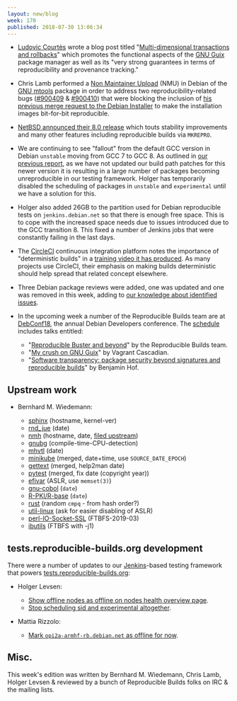 ```yaml
---
layout: new/blog
week: 170
published: 2018-07-30 13:06:34
---
```


* [Ludovic Courtès](http://web.fdn.fr/~lcourtes/) wrote a blog post titled "[Multi-dimensional transactions and rollbacks](https://www.gnu.org/software/guix/blog/2018/multi-dimensional-transactions-and-rollbacks-oh-my/)" which promotes the functional aspects of the [GNU Guix](https://www.gnu.org/software/guix/) package manager as well as its "very strong guarantees in terms of reproducibility and provenance tracking."

* Chris Lamb performed a [Non Maintainer Upload](https://wiki.debian.org/NonMaintainerUpload) (NMU) in Debian of the [GNU mtools](https://www.gnu.org/software/mtools/) package in order to address two reproducibility-related bugs ([#900409](https://bugs.debian.org/900409) & [#900410](https://bugs.debian.org/900410)) that were blocking the inclusion of [his previous merge request to the Debian Installer](https://salsa.debian.org/installer-team/debian-installer/merge_requests/3) to make the installation images bit-for-bit reproducible.

* [NetBSD announced their 8.0 release](http://www.netbsd.org/releases/formal-8/NetBSD-8.0.html) which touts stability improvements and many other features including reproducible builds via `MKREPRO`.

* We are continuing to see "fallout" from the default GCC version in Debian `unstable` moving from GCC 7 to GCC 8. As outlined in [our previous report](https://reproducible-builds.org/blog/posts/169), as we have not updated our build path patches for this newer version it is resulting in a large number of packages becoming unreproducible in our testing framework. Holger has temporarily disabled the scheduling of packages in `unstable` and `experimental` until we have a solution for this.

* Holger also added 26GB to the partition used for Debian reproducible tests on `jenkins.debian.net` so that there is enough free space. This is to cope with the increased space needs due to issues introduced due to the GCC transition 8. This fixed a number of Jenkins jobs that were constantly failing in the last days.

* The [CircleCI](https://circleci.com/) continuous integration platform notes the importance of "deterministic builds" in a [training video it has produced](https://www.youtube.com/watch?v=xOSHKNUIkjY). As many projects use CircleCI, their emphasis on making builds deterministic should help spread that related concept elsewhere.

* Three Debian package reviews were added, one was updated and one was removed in this week, adding to [our knowledge about identified issues](https://tests.reproducible-builds.org/debian/index_issues.html).

* In the upcoming week a number of the Reproducible Builds team are at [DebConf18](https://debconf18.debconf.org/), the annual Debian Developers conference. The [schedule](https://debconf18.debconf.org/schedule/) includes talks entitled:

  * "[Reproducible Buster and beyond](https://debconf18.debconf.org/talks/80-reproducible-buster-and-beyond/)" by the Reproducible Builds team.
  * "[My crush on GNU Guix](https://debconf18.debconf.org/talks/99-my-crush-on-gnu-guix/)" by Vagrant Cascadian.
  * "[Software transparency: package security beyond signatures and reproducible builds](https://debconf18.debconf.org/talks/104-software-transparency-package-security-beyond-signatures-and-reproducible-builds/)" by Benjamin Hof.


Upstream work
-------------

* Bernhard M. Wiedemann:

    * [sphinx](https://build.opensuse.org/request/show/624654) (hostname, kernel-ver)
    * [rnd\_jue](https://build.opensuse.org/request/show/624665) (date)
    * [nmh](https://build.opensuse.org/request/show/624777) (hostname, date, [filed upstream](https://savannah.nongnu.org/support/index.php?109535))
    * [gnubg](https://build.opensuse.org/request/show/625008) (compile-time-CPU-detection)
    * [mhvtl](https://github.com/markh794/mhvtl/pull/26) (date)
    * [minikube](https://github.com/kubernetes/minikube/pull/3009) (merged, date+time, use `SOURCE_DATE_EPOCH`)
    * [gettext](https://savannah.gnu.org/bugs/index.php?54367) (merged, help2man date)
    * [pytest](https://github.com/pytest-dev/pytest/pull/3710) (merged, fix date (copyright year))
    * [efivar](https://github.com/rhboot/efivar/pull/115) (ASLR, use `memset(3)`)
    * [gnu-cobol](https://savannah.gnu.org/bugs/index.php?54361) (`date`)
    * [R-PKI/R-base](https://bugzilla.opensuse.org/show_bug.cgi?id=1102299) (`date`)
    * [rust](https://github.com/rust-lang/rust/issues/50556) (random `cmpq` - from hash order?)
    * [util-linux](https://github.com/karelzak/util-linux/issues/668) (ask for easier disabling of ASLR)
    * [perl-IO-Socket-SSL](https://bugzilla.opensuse.org/show_bug.cgi?id=1102852) (FTBFS-2019-03)
    * [ibutils](https://bugzilla.opensuse.org/show_bug.cgi?id=1102911) (FTBFS with -j1)


tests.reproducible-builds.org development
-----------------------------------------

There were a number of updates to our [Jenkins](https://jenkins.io/)-based testing framework that powers [tests.reproducible-builds.org](tests.reproducible-builds.org):

* Holger Levsen:
    * [Show offline nodes as offline on nodes health overview page](https://salsa.debian.org/qa/jenkins.debian.net/commit/a22841d0).
    * [Stop scheduling sid and experimental altogether](https://salsa.debian.org/qa/jenkins.debian.net/commit/1e91c278).

* Mattia Rizzolo:
    * [Mark `opi2a-armhf-rb.debian.net` as offline for now](https://salsa.debian.org/qa/jenkins.debian.net/commit/d393b107).


Misc.
-----

This week's edition was written by Bernhard M. Wiedemann, Chris Lamb, Holger Levsen & reviewed by a bunch of Reproducible Builds folks on IRC & the mailing lists.
